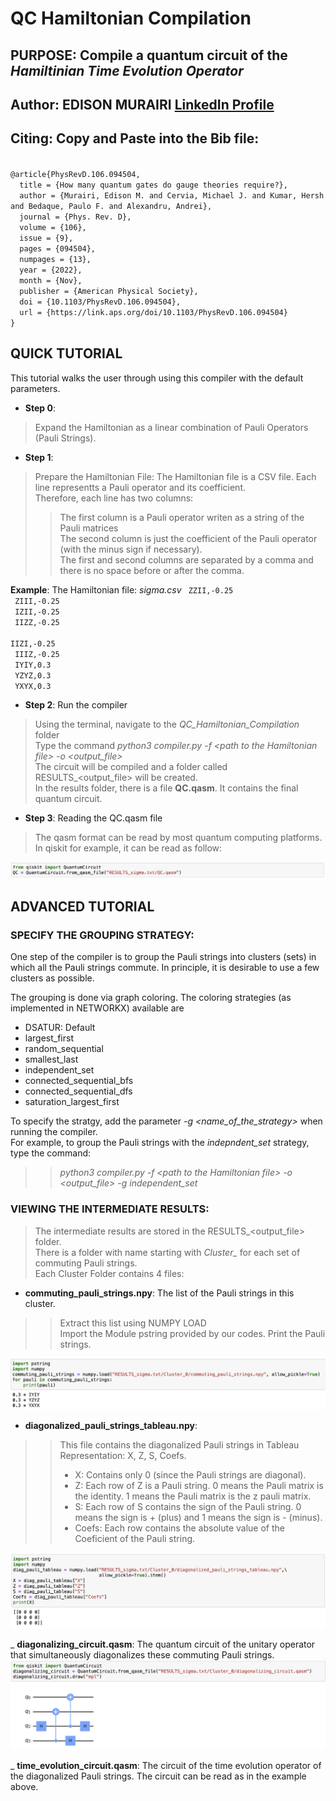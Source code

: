 # QC Hamiltonian Compilation

## PURPOSE:  Compile a quantum circuit of the *Hamiltinian Time Evolution Operator*

## Author: EDISON MURAIRI [LinkedIn Profile](https://www.google.com)

## Citing: Copy and Paste into the Bib file:
<code>
@article{PhysRevD.106.094504, 
  title = {How many quantum gates do gauge theories require?}, 
  author = {Murairi, Edison M. and Cervia, Michael J. and Kumar, Hersh and Bedaque, Paulo F. and Alexandru, Andrei}, 
  journal = {Phys. Rev. D}, 
  volume = {106}, 
  issue = {9}, 
  pages = {094504}, 
  numpages = {13}, 
  year = {2022}, 
  month = {Nov}, 
  publisher = {American Physical Society}, 
  doi = {10.1103/PhysRevD.106.094504}, 
  url = {https://link.aps.org/doi/10.1103/PhysRevD.106.094504} 
}
</code>


## QUICK TUTORIAL
This tutorial walks the user through using this compiler with the default parameters. <br> 
- __Step 0__:
> Expand the Hamiltonian as a linear combination of Pauli Operators (Pauli Strings).
- __Step 1__:
> Prepare the Hamiltonian File:
The Hamiltonian file is a CSV file. Each line representts a Pauli operator and its coefficient. <br>
Therefore, each line has two columns:
> > The first column is a Pauli operator writen as a string of the Pauli matrices <br>
> > The second column is just the coefficient of the Pauli operator (with the minus sign if necessary). <br>
> > The first and second columns are separated by a comma and there is no space before or after the comma. 

__Example__: The Hamiltonian file: *sigma.csv* 
<code>
ZZII,-0.25 <br>
ZIII,-0.25 <br>
IZII,-0.25 <br>
IIZZ,-0.25 <br>
IIZI,-0.25 <br>
IIIZ,-0.25 <br>
IYIY,0.3 <br>
YZYZ,0.3 <br>
YXYX,0.3 
</code>

- __Step 2__: Run the compiler <br>
> Using the terminal, navigate to the *QC_Hamiltonian_Compilation* folder <br>
> Type the command _python3 compiler.py -f \<path to the Hamiltonian file\>  -o \<output_file\>_ <br>
> The circuit will be compiled and a folder called RESULTS_\<output_file\> will be created. <br>
> In the results folder, there is a file __QC.qasm__. It contains the final quantum circuit. <br>

- __Step 3__: Reading the QC.qasm file  <br>
> The qasm format can be read by most quantum computing platforms. 
> In qiskit for example, it can be read as follow: <br>
<img src="examples/read_QC_example.jpg" alt="Alt text" title="Read the Quantum Circuit">

## ADVANCED TUTORIAL

### SPECIFY THE GROUPING STRATEGY:
One step of the compiler is to group the Pauli strings into clusters (sets) in which all the Pauli strings commute. 
In principle, it is desirable to use a few clusters as possible. <br>

The grouping is done via graph coloring. The coloring strategies (as implemented in NETWORKX) available are 
- DSATUR: Default <br>
- largest_first <br>
- random_sequential <br>
- smallest_last <br>
- independent_set <br>
- connected_sequential_bfs <br>
- connected_sequential_dfs <br>
- saturation_largest_first <br>

To specify the stratgy, add the parameter *-g \<name_of_the_strategy\>* when running the compiler. <br>
For example, to group the Pauli strings with the *indepndent_set* strategy, type the command: <br>
> > *python3 compiler.py -f \<path to the Hamiltonian file\>  -o \<output_file\> -g independent_set* <br>


### VIEWING THE INTERMEDIATE RESULTS:
> The intermediate results are stored in the RESULTS_\<output_file\> folder. <br>
> There is a folder with name starting with *Cluster_* for each set of commuting Pauli strings. <br>
> Each Cluster Folder contains 4 files:
- __commuting_pauli_strings.npy__: The list of the Pauli strings in this cluster. <br>
> > Extract this list using NUMPY LOAD <br>
> > Import the Module pstring provided by our codes. Print the Pauli strings. <br> 
<img src="examples/print_commuting_paulis.jpg" alt="Alt text" title="Print the Commuting Paulis Example">

- __diagonalized_pauli_strings_tableau.npy__:
> > This file contains the diagonalized Pauli strings in Tableau Representation: X, Z, S, Coefs. <br>
> > - X: Contains only 0 (since the Pauli strings are diagonal). <br>
> > - Z: Each row of Z is a Pauli string. 0 means the Pauli matrix is the identity. 1 means the Pauli matrix is the z pauli matrix. <br>
> > - S: Each row of S contains the sign of the Pauli string. 0 means the sign is + (plus) and 1 means the sign is - (minus).
> > - Coefs: Each row contains the absolute value of the Coeficient of the Pauli string.
<img src="examples/diag_tableau_example.jpg" alt="Alt text" title="Read the Diagonalized Paulis Example">

_ **diagonalizing_circuit.qasm**: The quantum circuit of the unitary operator that simultaneously diagonalizes these commuting Pauli strings. 
<img src="examples/diagonalizing_circ_example.jpg" alt="Alt text" title="Read a Diagonalizing Circuit">

_ __time_evolution_circuit.qasm__: The circuit of the time evolution operator of the diagonalized Pauli strings. 
The circuit can be read as in the example above.
